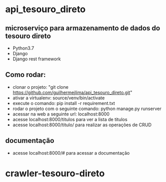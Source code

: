 # api_tesouro_direto


## microserviço para armazenamento de dados do tesouro direto

- Python3.7
- Django
- Django rest framework


## Como rodar:

- clonar o projeto: "git clone https://github.com/guilhermejlima/api_tesouro_direto.git"
- ativar a virtualenv: source/venv/bin/activate
- execute o comando: pip install -r requirement.txt
- rodar o projeto com o seguinte comando: python manage.py runserver
- acessar na web a seguinte url: localhost:8000
- acesse localhost:8000/titulos para ver a lista de titulos
- acesse localhost:8000/titulo/<parametro> para realizar as operações de CRUD


## documentação
- acesse localhost:8000/# para acessar a documentação
# crawler-tesouro-direto
